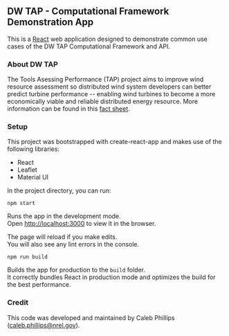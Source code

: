 ## DW TAP - Computational Framework Demonstration App

This is a [React](https://reactjs.org/) web application designed to demonstrate common use cases of the DW TAP Computational Framework and API.

### About DW TAP

The Tools Asessing Performance (TAP) project aims to improve wind resource assessment so distributed wind system developers can better predict turbine performance -- enabling wind turbines to become a more economically viable and reliable distributed energy resource. More information can be found in this [fact sheet](https://www.energy.gov/sites/prod/files/2020/02/f72/tap-fact-sheet_0.pdf).

### Setup

This project was bootstrapped with create-react-app and makes use of the following libraries:

  * React
  * Leaflet
  * Material UI

In the project directory, you can run:

`npm start`

Runs the app in the development mode.<br />
Open [http://localhost:3000](http://localhost:3000) to view it in the browser.

The page will reload if you make edits.<br />
You will also see any lint errors in the console.

`npm run build`

Builds the app for production to the `build` folder.<br />
It correctly bundles React in production mode and optimizes the build for the best performance.

### Credit

This code was developed and maintained by Caleb Phillips (caleb.phillips@nrel.gov).
